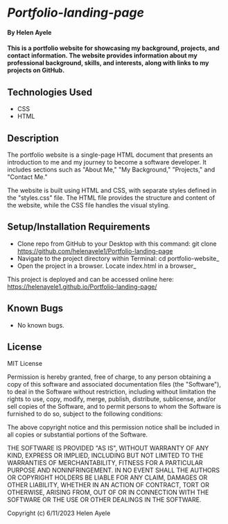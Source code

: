 # _Portfolio-landing-page_

#### By Helen Ayele

#### This is a portfolio website for showcasing my background, projects, and contact information. The website provides information about my professional background, skills, and interests, along with links to my projects on GitHub.


## Technologies Used

* CSS
* HTML


## Description

The portfolio website is a single-page HTML document that presents an introduction to me and my journey to become a software developer. It includes sections such as "About Me," "My Background," "Projects," and "Contact Me."

The website is built using HTML and CSS, with separate styles defined in the "styles.css" file. The HTML file provides the structure and content of the website, while the CSS file handles the visual styling.

## Setup/Installation Requirements

* Clone repo from GitHub to your Desktop with this command: git clone https://github.com/helenayele1/Portfolio-landing-page
* Navigate to the project directory within Terminal: cd portfolio-website_
* Open the project in a browser. Locate index.html in a browser_

This project is deployed and can be accessed online here: https://helenayele1.github.io/Portfolio-landing-page/

## Known Bugs

* No known bugs.

## License

MIT License

Permission is hereby granted, free of charge, to any person obtaining a copy
of this software and associated documentation files (the "Software"), to deal
in the Software without restriction, including without limitation the rights
to use, copy, modify, merge, publish, distribute, sublicense, and/or sell
copies of the Software, and to permit persons to whom the Software is
furnished to do so, subject to the following conditions:

The above copyright notice and this permission notice shall be included in all
copies or substantial portions of the Software.

THE SOFTWARE IS PROVIDED "AS IS", WITHOUT WARRANTY OF ANY KIND, EXPRESS OR IMPLIED, INCLUDING BUT NOT LIMITED TO THE WARRANTIES OF MERCHANTABILITY, FITNESS FOR A PARTICULAR PURPOSE AND NONINFRINGEMENT. IN NO EVENT SHALL THE AUTHORS OR COPYRIGHT HOLDERS BE LIABLE FOR ANY CLAIM, DAMAGES OR OTHER LIABILITY, WHETHER IN AN ACTION OF CONTRACT, TORT OR OTHERWISE, ARISING FROM, OUT OF OR IN CONNECTION WITH THE SOFTWARE OR THE USE OR OTHER DEALINGS IN THE
SOFTWARE.


Copyright (c) 6/11/2023 Helen Ayele
